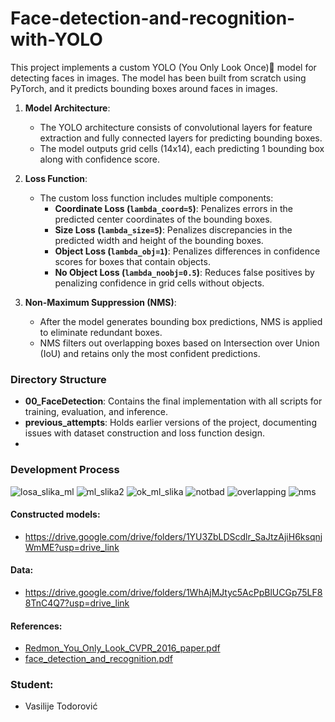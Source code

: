 # Face-detection-and-recognition-with-YOLO

This project implements a custom YOLO (You Only Look Once)👀 model for detecting faces in images. The model has been built from scratch using PyTorch, and it predicts bounding boxes around faces in images.

1. **Model Architecture**: 
   - The YOLO architecture consists of convolutional layers for feature extraction and fully connected layers for predicting bounding boxes.
   - The model outputs grid cells (14x14), each predicting 1 bounding box along with confidence score.

2. **Loss Function**: 
   - The custom loss function includes multiple components:
     - **Coordinate Loss (`lambda_coord=5`)**: Penalizes errors in the predicted center coordinates of the bounding boxes.
     - **Size Loss (`lambda_size=5`)**: Penalizes discrepancies in the predicted width and height of the bounding boxes.
     - **Object Loss (`lambda_obj=1`)**: Penalizes differences in confidence scores for boxes that contain objects.
     - **No Object Loss (`lambda_noobj=0.5`)**: Reduces false positives by penalizing confidence in grid cells without objects.

3. **Non-Maximum Suppression (NMS)**:
   - After the model generates bounding box predictions, NMS is applied to eliminate redundant boxes. 
   - NMS filters out overlapping boxes based on Intersection over Union (IoU) and retains only the most confident predictions.

### Directory Structure

- **00_FaceDetection**: Contains the final implementation with all scripts for training, evaluation, and inference.
- **previous_attempts**: Holds earlier versions of the project, documenting issues with dataset construction and loss function design.
- 
### Development Process

   ![losa_slika_ml](https://github.com/user-attachments/assets/f6079cf6-408a-4b3c-9498-968fd7e72ca3)
   ![ml_slika2](https://github.com/user-attachments/assets/d13b68a0-c6df-4a03-ae27-e1bad8c04c2c)
   ![ok_ml_slika](https://github.com/user-attachments/assets/7428e202-7fe2-46a5-b5a9-690df8a6e798)
   ![notbad](https://github.com/user-attachments/assets/c870979e-cc6a-4ef0-9bd7-9a7675ef4663)
   ![overlapping](https://github.com/user-attachments/assets/39d3dd06-c838-40ed-93cb-93a83f0583b8)
   ![nms](https://github.com/user-attachments/assets/94d32233-b090-40b6-b09b-3e4460e20618)


#### Constructed models: 

- https://drive.google.com/drive/folders/1YU3ZbLDScdlr_SaJtzAjiH6ksqnjWmME?usp=drive_link

#### Data: 

- https://drive.google.com/drive/folders/1WhAjMJtyc5AcPpBlUCGp75LF88TnC4Q7?usp=drive_link

#### References: 
- [Redmon_You_Only_Look_CVPR_2016_paper.pdf](https://github.com/user-attachments/files/16826241/Redmon_You_Only_Look_CVPR_2016_paper.pdf)
- [face_detection_and_recognition.pdf](https://github.com/user-attachments/files/16826240/face_detection_and_recognition.pdf)

### Student:
- Vasilije Todorović


